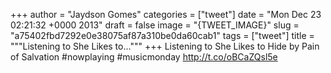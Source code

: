 
+++
author = "Jaydson Gomes"
categories = ["tweet"]
date = "Mon Dec 23 02:21:32 +0000 2013"
draft = false
image = "{TWEET_IMAGE}"
slug = "a75402fbd7292e0e38075af87a310be0da60cab1"
tags = ["tweet"]
title = """Listening to She Likes to..."""
+++
Listening to She Likes to Hide by Pain of Salvation #nowplaying #musicmonday http://t.co/oBCaZQsl5e

